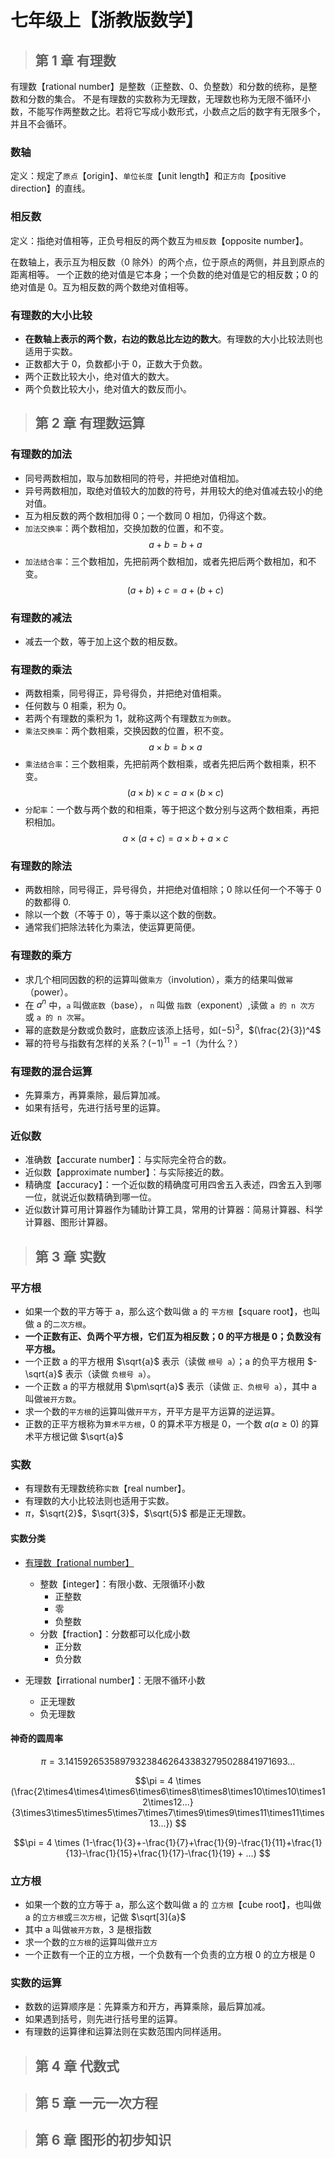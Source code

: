 # 七年级上【浙教版数学】

<div id="rational_number"></div>

> ## 第 1 章 有理数

有理数【rational number】是整数（正整数、0、负整数）和分数的统称，是整数和分数的集合。
不是有理数的实数称为无理数，无理数也称为无限不循环小数，不能写作两整数之比。若将它写成小数形式，小数点之后的数字有无限多个，并且不会循环。

### 数轴

定义：规定了`原点`【origin】、`单位长度`【unit length】和`正方向`【positive direction】的直线。

### 相反数

定义：指绝对值相等，正负号相反的两个数互为`相反数`【opposite number】。

在数轴上，表示互为相反数（0 除外）的两个点，位于原点的两侧，并且到原点的距离相等。
一个正数的绝对值是它本身；一个负数的绝对值是它的相反数；0 的绝对值是 0。互为相反数的两个数绝对值相等。

### 有理数的大小比较

- **在数轴上表示的两个数，右边的数总比左边的数大**。有理数的大小比较法则也适用于实数。
- 正数都大于 0，负数都小于 0，正数大于负数。
- 两个正数比较大小，绝对值大的数大。
- 两个负数比较大小，绝对值大的数反而小。

> ## 第 2 章 有理数运算

### 有理数的加法

- 同号两数相加，取与加数相同的符号，并把绝对值相加。
- 异号两数相加，取绝对值较大的加数的符号，并用较大的绝对值减去较小的绝对值。
- 互为相反数的两个数相加得 0；一个数同 0 相加，仍得这个数。
- `加法交换率`：两个数相加，交换加数的位置，和不变。
  $$a+b=b+a$$
- `加法结合率`：三个数相加，先把前两个数相加，或者先把后两个数相加，和不变。
  $$(a+b)+c=a+(b+c)$$

### 有理数的减法

- 减去一个数，等于加上这个数的相反数。

### 有理数的乘法

- 两数相乘，同号得正，异号得负，并把绝对值相乘。
- 任何数与 0 相乘，积为 0。
- 若两个有理数的乘积为 1，就称这两个有理数`互为倒数`。
- `乘法交换率`：两个数相乘，交换因数的位置，积不变。
  $$a \times b = b \times a$$
- `乘法结合率`：三个数相乘，先把前两个数相乘，或者先把后两个数相乘，积不变。
  $$(a \times b) \times c = a \times (b \times c)$$
- `分配率`：一个数与两个数的和相乘，等于把这个数分别与这两个数相乘，再把积相加。
  $$a \times (a + c) = a \times b + a \times c$$

### 有理数的除法

- 两数相除，同号得正，异号得负，并把绝对值相除；0 除以任何一个不等于 0 的数都得 0.
- 除以一个数（不等于 0），等于乘以这个数的倒数。
- 通常我们把除法转化为乘法，使运算更简便。

### 有理数的乘方

- 求几个相同因数的积的运算叫做`乘方`（involution），乘方的结果叫做`幂`（power）。
- 在 $a^n$ 中，`a` 叫做`底数`（base）， `n` 叫做 `指数`（exponent）,读做 `a 的 n 次方` 或 `a 的 n 次幂`。
- 幂的底数是分数或负数时，底数应该添上括号，如$(-5)^3$，$(\frac{2}{3})^4$
- 幂的符号与指数有怎样的关系？$(-1)^{11} = -1$（为什么？）

### 有理数的混合运算

- 先算乘方，再算乘除，最后算加减。
- 如果有括号，先进行括号里的运算。

### 近似数

- 准确数【accurate number】：与实际完全符合的数。
- 近似数【approximate number】：与实际接近的数。
- 精确度【accuracy】：一个近似数的精确度可用四舍五入表述，四舍五入到哪一位，就说近似数精确到哪一位。
- 近似数计算可用计算器作为辅助计算工具，常用的计算器：简易计算器、科学计算器、图形计算器。

> ## 第 3 章 实数

### 平方根

- 如果一个数的平方等于 a，那么这个数叫做 a 的 `平方根`【square root】，也叫做 a 的`二次方根`。
- **一个正数有正、负两个平方根，它们互为相反数；0 的平方根是 0；负数没有平方根。**
- 一个正数 a 的平方根用 $\sqrt{a}$ 表示（读做 `根号 a`）；a 的负平方根用 $-\sqrt{a}$ 表示（读做 `负根号 a`）。
- 一个正数 a 的平方根就用 $\pm\sqrt{a}$ 表示（读做 `正、负根号 a`），其中 a 叫做`被开方数`。
- 求一个数的`平方根`的运算叫做`开平方`，开平方是平方运算的逆运算。
- 正数的正平方根称为`算术平方根`，0 的算术平方根是 0，一个数 $a(a \ge 0)$ 的算术平方根记做 $\sqrt{a}$

### 实数

- 有理数有无理数统称`实数`【real number】。
- 有理数的大小比较法则也适用于实数。
- $\pi$，$\sqrt{2}$，$\sqrt{3}$，$\sqrt{5}$ 都是正无理数。

#### 实数分类

- [有理数【rational number】](#rational_number)

  - 整数【integer】：有限小数、无限循环小数
    - 正整数
    - 零
    - 负整数
  - 分数【fraction】：分数都可以化成小数
    - 正分数
    - 负分数

- 无理数【irrational number】：无限不循环小数
  - 正无理数
  - 负无理数

#### 神奇的圆周率

$$\pi = 3.141 592 653 589 793 238 462 643 383 279 502 884 197 169 3 ...$$

$$\pi = 4 \times (\frac{2\times4\times4\times6\times6\times8\times8\times10\times10\times12\times12...}{3\times3\times5\times5\times7\times7\times9\times9\times11\times11\times13...}) $$

$$\pi = 4 \times (1-\frac{1}{3}+-\frac{1}{7}+\frac{1}{9}-\frac{1}{11}+\frac{1}{13}-\frac{1}{15}+\frac{1}{17}-\frac{1}{19} + ...) $$

### 立方根

- 如果一个数的立方等于 a，那么这个数叫做 a 的 `立方根`【cube root】，也叫做 a 的`立方根`或`三次方根`，记做 $\sqrt[3]{a}$
- 其中 a 叫做`被开方数`，3 是根指数
- 求一个数的`立方根`的运算叫做`开立方`
- 一个正数有一个正的立方根，一个负数有一个负责的立方根 0 的立方根是 0

### 实数的运算

- 数数的运算顺序是：先算乘方和开方，再算乘除，最后算加减。
- 如果遇到括号，则先进行括号里的运算。
- 有理数的运算律和运算法则在实数范围内同样适用。

> ## 第 4 章 代数式

> ## 第 5 章 一元一次方程

> ## 第 6 章 图形的初步知识
